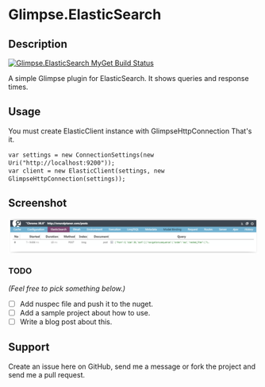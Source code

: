 Glimpse.ElasticSearch
=====================

Description
-----------

[![Glimpse.ElasticSearch MyGet Build Status](https://www.myget.org/BuildSource/Badge/onuralp?identifier=2018baed-d23c-4199-bb89-3062fef1a468)](https://www.myget.org/)

A simple Glimpse plugin for ElasticSearch. It shows queries and response times.

Usage
-----
You must create ElasticClient instance with GlimpseHttpConnection That's it.

    var settings = new ConnectionSettings(new Uri("http://localhost:9200"));
    var client = new ElasticClient(settings, new GlimpseHttpConnection(settings));

Screenshot
----------

![Sample screenshot](/screenshots/glimpse-elasticsearch.png "Query details")


### TODO

*(Feel free to pick something below.)*

- [ ] Add nuspec file and push it to the nuget.
- [ ] Add a sample project about how to use.
- [ ] Write a blog post about this.

Support
-------

Create an issue here on GitHub, send me a message or fork the project and send me a pull request.